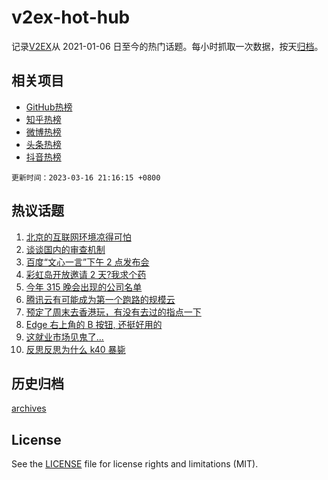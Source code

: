 # v2ex-hot-hub

 记录[V2EX](https://www.v2ex.com/)从 2021-01-06 日至今的热门话题。每小时抓取一次数据，按天[归档](archives)。
 
 ## 相关项目

- [GitHub热榜](https://github.com/snaildev/github-hot-hub)
- [知乎热榜](https://github.com/snaildev/zhihu-hot-hub)
- [微博热榜](https://github.com/snaildev/weibo-hot-hub)
- [头条热榜](https://github.com/snaildev/toutiao-hot-hub)
- [抖音热榜](https://github.com/snaildev/douyin-hot-hub)


 `更新时间：2023-03-16 21:16:15 +0800`

## 热议话题

1. [北京的互联网环境凉得可怕](https://www.v2ex.com/t/924408)
1. [谈谈国内的审查机制](https://www.v2ex.com/t/924491)
1. [百度“文心一言”下午 2 点发布会](https://www.v2ex.com/t/924383)
1. [彩虹岛开放邀请 2 天?我求个药](https://www.v2ex.com/t/924457)
1. [今年 315 晚会出现的公司名单](https://www.v2ex.com/t/924334)
1. [腾讯云有可能成为第一个跑路的规模云](https://www.v2ex.com/t/924375)
1. [预定了周末去香港玩，有没有去过的指点一下](https://www.v2ex.com/t/924362)
1. [Edge 右上角的 B 按钮, 还挺好用的](https://www.v2ex.com/t/924456)
1. [这就业市场见鬼了...](https://www.v2ex.com/t/924468)
1. [反思反思为什么 k40 暴毙](https://www.v2ex.com/t/924494)

## 历史归档

[archives](archives)

## License

See the [LICENSE](LICENSE) file for license rights and limitations (MIT).
